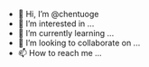 - 👋 Hi, I’m @chentuoge
- 👀 I’m interested in ...
- 🌱 I’m currently learning ...
- 💞️ I’m looking to collaborate on ...
- 📫 How to reach me ...

<!---
chentuoge/chentuoge is a ✨ special ✨ repository because its `README.md` (this file) appears on your GitHub profile.
You can click the Preview link to take a look at your changes.
--->
